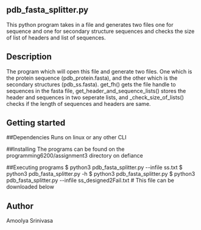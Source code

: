 ## pdb_fasta_splitter.py
This python program takes in a file and generates two files one for sequence and one for secondary structure sequences and checks the size of list of headers and list of sequences.
## Description
The program which will open this file and generate two files. One which is the protein sequence (pdb_protein.fasta), and the other which is the secondary structures (pdb_ss.fasta). 
get_fh() gets the file handle to sequences in the fasta file, get_header_and_sequence_lists() stores the header and sequences in two seperate lists, and _check_size_of_lists() checks if the length of sequences and headers are same.
## Getting started

##Dependencies
Runs on linux or any other CLI

##Installing
The programs can be found on the programming6200/assignment3 directory on defiance

##Executing programs
$ python3 pdb_fasta_splitter.py --infile ss.txt
$ python3 pdb_fasta_splitter.py -h 
$ python3 pdb_fasta_splitter.py
$ python3 pdb_fasta_splitter.py --infile ss_designed2Fail.txt # This file can be downloaded below

## Author
Amoolya Srinivasa
